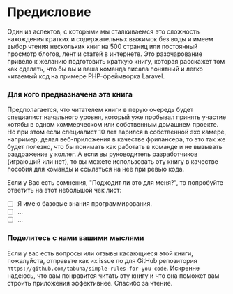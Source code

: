 # Предисловие

Один из аспектов, с которыми мы сталкиваемся это сложность нахождения кратких и содержательных выжимок без воды
 и имеем выбор чтения нескольких книг на 500 страниц или постоянный просмотр блогов, лент и статей в интернете.
 Это разочарование привело к желанию подготовить краткую книгу, которая расскажет  том как сделать, что бы вы и ваша команда писала понятный и легко читаемый код 
на примере PHP-фреймворка Laravel.


### Для кого предназначена эта книга

Предполагается, что читателем книги в перую очередь будет специалист начального уровня, который уже пробывал принять участие хотябы в одном коммерческом или 
собственным домашнем проекте. Но при этом если специалист 10 лет варился в собственной эхо камере, например, делал веб-приложения в качестве фрилансера, то это так же будет полезно, что бы понимать как работать в команде и не вызывать раздражение у коллег.
А если вы руководитель разработчиков (играющий или нет), то вы можете использовать эту книгу в качестве пособия для команды и ссылаться на нее при ревью кода.

Если у Вас есть сомнения, "Подходит ли это для меня?", то попробуйте ответить на этот небольшой чек лист:

- [ ] Я имею базовые знания программирования.
- [ ] ...
- [ ] ...

### Поделитесь с нами вашими мыслями

Если у вас есть вопросы или отзывы касающиеся этой книги, пожалуйста, отправьте как их issue по
для GitHub репозитория `https://github.com/tabuna/simple-rules-for-you-code`. 
Искренне надеюсь, что вам понравится читать эту книгу и что она поможет вам
строить приложения эффективнее. Спасибо за чтение.
